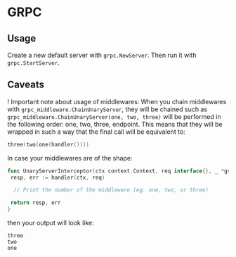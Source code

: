 # GRPC

## Usage

Create a new default server with `grpc.NewServer`. Then run it with `grpc.StartServer`.

## Caveats

! Important note about usage of middlewares:
When you chain middlewares with `grpc_middleware.ChainUnaryServer`, they will be chained such as `grpc_middleware.ChainUnaryServer(one, two, three)` will be performed in the following order: one, two, three, endpoint. This means that they will be wrapped in such a way that the final call will be equivalent to:

```go
three(two(one(handler())))
```

In case your middlewares are of the shape:

```go
func UnaryServerInterceptor(ctx context.Context, req interface{}, _ *grpc.UnaryServerInfo, handler grpc.UnaryHandler) (interface{}, error) {
 resp, err := handler(ctx, req)

  // Print the number of the middleware (eg. one, two, or three)

 return resp, err
}
```

then your output will look like:

```plaintext
three
two
one
```
